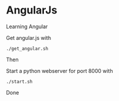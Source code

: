 AngularJs
=========

Learning Angular

Get angular.js with

```
./get_angular.sh
```

Then

Start a python webserver for port 8000 with
```
./start.sh
```

Done